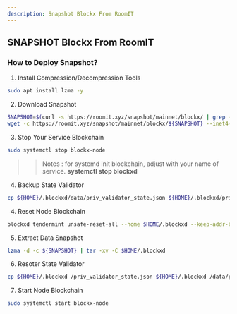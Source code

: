 ```yaml
---
description: Snapshot Blockx From RoomIT
---
```




## SNAPSHOT Blockx From RoomIT


### How to Deploy Snapshot?


1. Install Compression/Decompression Tools
```bash
sudo apt install lzma -y
```

2. Download Snapshot
```bash
SNAPSHOT=$(curl -s https://roomit.xyz/snapshot/mainnet/blockx/ | grep -i "<a href=" | grep lzma | grep -v md5sum | awk -F"=" '{print $2}' |  sed 's/"//g' | sed "s/>//g" | sed "s/ //g")
wget -c https://roomit.xyz/snapshot/mainnet/blockx/${SNAPSHOT} --inet4-only
```

3. Stop Your Service Blockchain
```bash
sudo systemctl stop blockx-node
```
>> Notes : for systemd init blockchain, adjust with your name of service. __systemctl stop blockxd__

4. Backup State Validator
```bash
cp ${HOME}/.blockxd/data/priv_validator_state.json ${HOME}/.blockxd/priv_validator_state.json
```

4. Reset Node Blockchain
```bash
blockxd tendermint unsafe-reset-all --home $HOME/.blockxd --keep-addr-book
```

5. Extract Data Snapshot
```bash
lzma -d -c ${SNAPSHOT} | tar -xv -C $HOME/.blockxd 
```

6. Resoter State Validator
```bash
cp ${HOME}/.blockxd /priv_validator_state.json ${HOME}/.blockxd /data/priv_validator_state.json
```

7. Start Node Blockchain
```bash
sudo systemctl start blockx-node
```